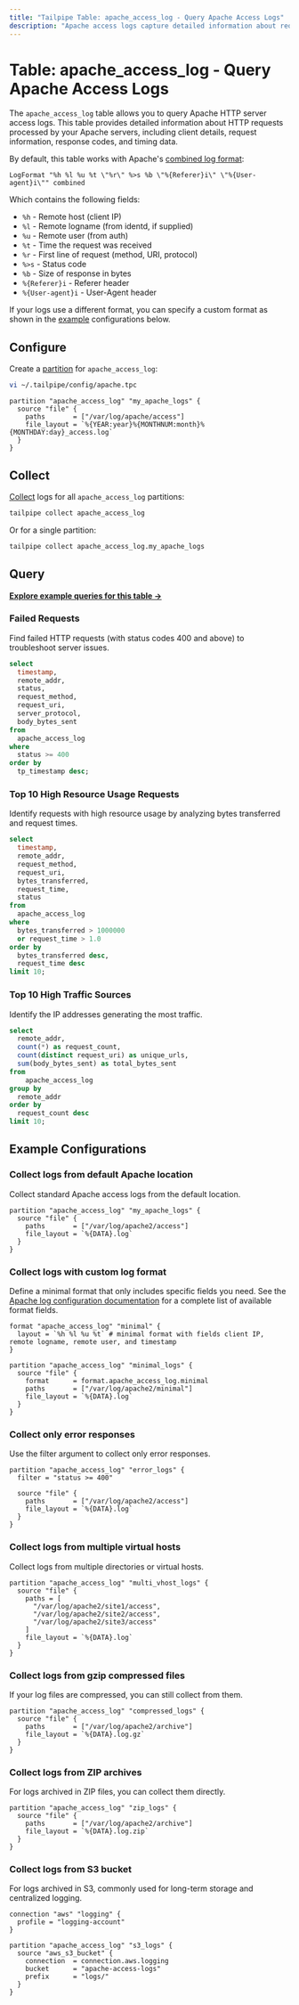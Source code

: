 ```yaml
---
title: "Tailpipe Table: apache_access_log - Query Apache Access Logs"
description: "Apache access logs capture detailed information about requests processed by the Apache HTTP server. This table provides a structured representation of the log data, including request details, client information, response codes, and processing times."
---
```


# Table: apache_access_log - Query Apache Access Logs

The `apache_access_log` table allows you to query Apache HTTP server access logs. This table provides detailed information about HTTP requests processed by your Apache servers, including client details, request information, response codes, and timing data.

By default, this table works with Apache's [combined log format](https://httpd.apache.org/docs/2.4/logs.html#combined):

```
LogFormat "%h %l %u %t \"%r\" %>s %b \"%{Referer}i\" \"%{User-agent}i\"" combined
```

Which contains the following fields:
- `%h` - Remote host (client IP)
- `%l` - Remote logname (from identd, if supplied)
- `%u` - Remote user (from auth)
- `%t` - Time the request was received
- `%r` - First line of request (method, URI, protocol)
- `%>s` - Status code
- `%b` - Size of response in bytes
- `%{Referer}i` - Referer header
- `%{User-agent}i` - User-Agent header

If your logs use a different format, you can specify a custom format as shown in the [example](https://hub.tailpipe.io/plugins/turbot/apache/tables/apache_access_log#collect-logs-with-custom-log-format) configurations below.

## Configure

Create a [partition](https://tailpipe.io/docs/manage/partition) for `apache_access_log`:

```sh
vi ~/.tailpipe/config/apache.tpc
```

```hcl
partition "apache_access_log" "my_apache_logs" {
  source "file" {
    paths       = ["/var/log/apache/access"]
    file_layout = `%{YEAR:year}%{MONTHNUM:month}%{MONTHDAY:day}_access.log`
  }
}
```

## Collect

[Collect](https://tailpipe.io/docs/manage/collection) logs for all `apache_access_log` partitions:

```sh
tailpipe collect apache_access_log
```

Or for a single partition:

```sh
tailpipe collect apache_access_log.my_apache_logs
```

## Query

**[Explore example queries for this table →](https://hub.tailpipe.io/plugins/turbot/apache/queries/apache_access_log)**

### Failed Requests

Find failed HTTP requests (with status codes 400 and above) to troubleshoot server issues.

```sql
select
  timestamp,
  remote_addr,
  status,
  request_method,
  request_uri,
  server_protocol,
  body_bytes_sent
from
  apache_access_log
where
  status >= 400
order by
  tp_timestamp desc;
```

### Top 10 High Resource Usage Requests

Identify requests with high resource usage by analyzing bytes transferred and request times.

```sql
select
  timestamp,
  remote_addr,
  request_method,
  request_uri,
  bytes_transferred,
  request_time,
  status
from
  apache_access_log
where
  bytes_transferred > 1000000
  or request_time > 1.0
order by
  bytes_transferred desc,
  request_time desc
limit 10;
```

### Top 10 High Traffic Sources

Identify the IP addresses generating the most traffic.

```sql
select
  remote_addr,
  count(*) as request_count,
  count(distinct request_uri) as unique_urls,
  sum(body_bytes_sent) as total_bytes_sent
from
    apache_access_log
group by
  remote_addr
order by
  request_count desc
limit 10;
```

## Example Configurations

### Collect logs from default Apache location

Collect standard Apache access logs from the default location.

```hcl
partition "apache_access_log" "my_apache_logs" {
  source "file" {
    paths       = ["/var/log/apache2/access"]
    file_layout = `%{DATA}.log`
  }
}
```

### Collect logs with custom log format

Define a minimal format that only includes specific fields you need. See the [Apache log configuration documentation](https://httpd.apache.org/docs/current/mod/mod_log_config.html#formats) for a complete list of available format fields.

```hcl
format "apache_access_log" "minimal" {
  layout = `%h %l %u %t` # minimal format with fields client IP, remote logname, remote user, and timestamp
}

partition "apache_access_log" "minimal_logs" {
  source "file" {
    format      = format.apache_access_log.minimal
    paths       = ["/var/log/apache2/minimal"]
    file_layout = `%{DATA}.log`
  }
}
```

### Collect only error responses

Use the filter argument to collect only error responses.

```hcl
partition "apache_access_log" "error_logs" {
  filter = "status >= 400"
  
  source "file" {
    paths       = ["/var/log/apache2/access"]
    file_layout = `%{DATA}.log`
  }
}
```

### Collect logs from multiple virtual hosts

Collect logs from multiple directories or virtual hosts.

```hcl
partition "apache_access_log" "multi_vhost_logs" {
  source "file" {
    paths = [
      "/var/log/apache2/site1/access",
      "/var/log/apache2/site2/access",
      "/var/log/apache2/site3/access"
    ]
    file_layout = `%{DATA}.log`
  }
}
```

### Collect logs from gzip compressed files

If your log files are compressed, you can still collect from them.

```hcl
partition "apache_access_log" "compressed_logs" {
  source "file" {
    paths       = ["/var/log/apache2/archive"]
    file_layout = `%{DATA}.log.gz`
  }
}
```

### Collect logs from ZIP archives

For logs archived in ZIP files, you can collect them directly.

```hcl
partition "apache_access_log" "zip_logs" {
  source "file" {
    paths       = ["/var/log/apache2/archive"]
    file_layout = `%{DATA}.log.zip`
  }
}
```

### Collect logs from S3 bucket

For logs archived in S3, commonly used for long-term storage and centralized logging.

```hcl
connection "aws" "logging" {
  profile = "logging-account"
}

partition "apache_access_log" "s3_logs" {
  source "aws_s3_bucket" {
    connection  = connection.aws.logging
    bucket      = "apache-access-logs"
    prefix      = "logs/"
  }
}
```
